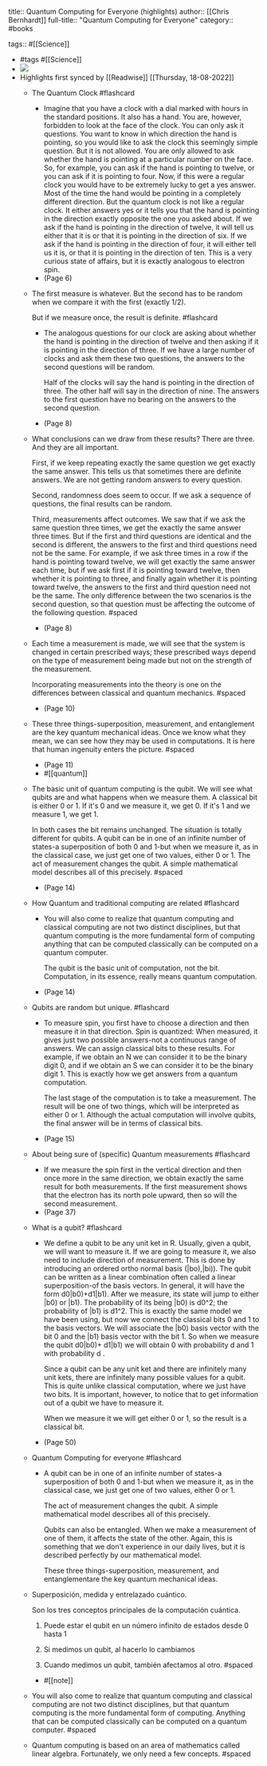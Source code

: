 title:: Quantum Computing for Everyone (highlights)
author:: [[Chris Bernhardt]]
full-title:: "Quantum Computing for Everyone"
category:: #books

tags:: #[[Science]]

- #tags #[[Science]]
- ![](https://images-na.ssl-images-amazon.com/images/I/41yGAGsO8TL._SL200_.jpg)
- Highlights first synced by [[Readwise]] [[Thursday, 18-08-2022]]
	- The Quantum Clock #flashcard
		- Imagine that you have a clock with a dial marked with hours in the standard positions. It also has a hand. You are, however, forbidden to look at the face of the clock. You can only ask it questions. You want to know in which direction the hand is pointing, so you would like to ask the clock this seemingly simple question. But it is not allowed. You are only allowed to ask whether the hand is pointing at a particular number on the face. So, for example, you can ask if the hand is pointing to twelve, or you can ask if it is pointing to four. Now, if this were a regular clock you would have to be extremely lucky to get a yes answer. Most of the time the hand would be pointing in a completely different direction. But the quantum clock is not like a regular clock. It either answers yes or it tells you that the hand is pointing in the direction exactly opposite the one you asked about. If we ask if the hand is pointing in the direction of twelve, it will tell us either that it is or that it is pointing in the direction of six. If we ask if the hand is pointing in the direction of four, it will either tell us it is, or that it is pointing in the direction of ten. This is a very curious state of affairs, but it is exactly analogous to electron spin.
		- (Page 6)
	- The first measure is whatever. But the second has to be random when we compare it with the first (exactly 1/2).
	  
	  But if we measure once, the result is definite. #flashcard
		- The analogous questions for our clock are asking about whether the hand is pointing in the direction of twelve and then asking if it is pointing in the direction of three. If we have a large number of clocks and ask them these two questions, the answers to the second questions will be random.
		  
		  Half of the clocks will say the hand is pointing in the direction of three. The other half will say in the direction of nine. The answers to the first question have no bearing on the answers to the second question.
		- (Page 8)
	- What conclusions can we draw from these results? There are three. And they are all important.
	  
	  First, if we keep repeating exactly the same question we get exactly the same answer. This tells us that sometimes there are definite answers. We are not getting random answers to every question.
	  
	  Second, randomness does seem to occur. If we ask a sequence of questions, the final results can be random.
	  
	  Third, measurements affect outcomes. We saw that if we ask the same question three times, we get the exactly the same answer three times. But if the first and third questions are identical and the second is different, the  answers to the first and third questions need not be the same. For example, if we ask three times in a row if the hand is pointing toward twelve, we will get exactly the same answer each time, but if we ask first if it is pointing toward twelve, then whether it is pointing to three, and finally again whether it is pointing toward twelve, the answers to the first and third question need not be the same. The only difference between the two scenarios is the second question, so that question must be affecting the outcome of the following question. #spaced
		- (Page 8)
	- Each time a measurement is made, we will see that the system is changed in certain prescribed ways; these prescribed ways depend on the type of measurement being made but not on the strength of the measurement.
	  
	  Incorporating measurements into the theory is one on the differences between classical and quantum mechanics. #spaced
		- (Page 10)
	- These three things-superposition, measurement, and entanglement are the key quantum mechanical ideas. Once we know what they mean, we can see how they may be used in computations. It is here that human ingenuity enters the picture. #spaced
		- (Page 11)
		- #[[quantum]]
	- The basic unit of quantum computing is the qubit. We will see what qubits are and what happens when we measure them. A classical bit is either 0 or 1. If it's 0 and we measure it, we get 0. If it's 1 and we measure 1, we get 1. 
	  
	  In both cases the bit remains unchanged. The situation is totally different for qubits. A qubit can be in one of an infinite number of states-a superposition of both 0 and 1-but when we measure it, as in the classical case, we just get one of two values, either 0 or 1. The act of measurement changes the qubit. A simple mathematical model describes all of this precisely. #spaced
		- (Page 14)
	- How Quantum and traditional computing are related #flashcard
		- You will also come to realize that quantum computing and classical computing are not two distinct disciplines, but that quantum computing is the more fundamental form of computing anything that can be computed classically can be computed on a quantum computer. 
		  
		  The qubit is the basic unit of computation, not the bit. Computation, in its essence, really means quantum computation.
		- (Page 14)
	- Qubits are random but unique. #flashcard
		- To measure spin, you first have to choose a direction and then measure it in that direction. Spin is quantized: When measured, it gives just two possible answers-not a continuous range of answers. We can assign classical bits to these results. For example, if we obtain an N we can consider it to be the binary digit 0, and if we obtain an S we can consider it to be the binary digit 1. This is exactly how we get answers from a quantum computation.
		  
		  The last stage of the computation is to take a measurement. The result will be one of two things, which will be interpreted as either 0 or 1. Although the actual computation will involve qubits, the final answer will be in terms of classical bits.
		- (Page 15)
	- About being sure of (specific) Quantum measurements #flashcard
		- If we measure the spin first in the vertical direction and then once more in the same direction, we obtain exactly the same result for both measurements. If the first measurement shows that the electron has its north pole upward, then so will the second measurement.
		- (Page 37)
	- What is a qubit? #flashcard
		- We define a qubit to be any unit ket in R. Usually, given a qubit, we will want to measure it. If we are going to measure it, we also need to include direction of measurement. This is done by introducing an ordered ortho normal basis (|bo),|bi)). The qubit can be written as a linear combination often called a linear superposition-of the basis vectors. In general, it will have the form d0|b0)+d1|b1). After we measure, its state will jump to either |b0) or |b1). The probability of its being |b0) is d0^2; the probability of |b1) is d1^2. This is exactly the same model we have been using, but now we connect the classical bits 0 and 1 to the basis vectors. We will associate the |b0) basis vector with the bit 0 and the |b1) basis vector with the bit 1. So when we measure the qubit d0|b0)+ d1|b1) we will obtain 0 with probability d and 1 with probability d .
		  
		  Since a qubit can be any unit ket and there are infinitely many unit kets, there are infinitely many possible values for a qubit. This is quite unlike classical computation, where we just have two bits. It is important, however, to notice that to get information out of a qubit we have to measure it.
		  
		  When we measure it we will get either 0 or 1, so the result is a classical bit.
		- (Page 50)
	- Quantum Computing for everyone #flashcard
		- A qubit can be in one of an infinite number of states-a superposition of both 0 and 1-but when we measure it, as in the classical case, we just get one of two values, either 0 or 1.
		  
		  The act of measurement changes the qubit. A simple mathematical model describes all of this precisely.
		  
		  Qubits can also be entangled. When we make a measurement of one of them, it affects the state of the other. Again, this is something that we don't experience in our daily lives, but it is described perfectly by our mathematical model.
		  
		  These three things-superposition, measurement, and entanglementare the key quantum mechanical ideas.
	- Superposición, medida y entrelazado cuántico.
	  
	  Son los tres conceptos principales de la computación cuántica.
	  
	  1. Puede estar el qubit en un número infinito de estados desde 0 hasta 1
	  
	  2. Si medimos un qubit, al hacerlo lo cambiamos 
	  
	  3. Cuando medimos un qubit, también afectamos al otro. #spaced
		- #[[note]]
	- You will also come to realize that quantum computing and classical computing are not two distinct disciplines, but that quantum computing is the more fundamental form of computing. Anything that can be computed classically can be computed on a quantum computer. #spaced
	- Quantum computing is based on an area of mathematics called linear algebra. Fortunately, we only need a few concepts. #spaced